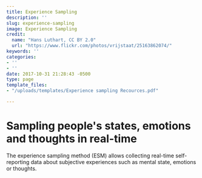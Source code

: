```yaml
---
title: Experience Sampling
description: ''
slug: experience-sampling
image: Experience Sampling
credit:
  name: "Hans Luthart, CC BY 2.0"
  url: "https://www.flickr.com/photos/vrijstaat/25163862074/"
keywords: ''
categories:
- ''
- ''
date: 2017-10-31 21:28:43 -0500
type: page
template_files:
- "/uploads/templates/Experience sampling Recources.pdf"

---
```

# Sampling people's states, emotions and thoughts in real-time

The experience sampling method (ESM) allows collecting real-time self-reporting data about subjective experiences such as mental state, emotions or thoughts.
